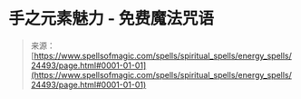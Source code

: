 <!--yml

category: 未分类

date: 2024-06-12 19:10:26

-->

# 手之元素魅力 - 免费魔法咒语

> 来源：[https://www.spellsofmagic.com/spells/spiritual_spells/energy_spells/24493/page.html#0001-01-01](https://www.spellsofmagic.com/spells/spiritual_spells/energy_spells/24493/page.html#0001-01-01)
